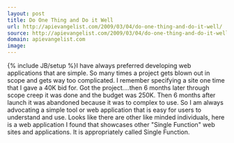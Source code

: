 ```yaml
---
layout: post
title: Do One Thing and Do it Well
url: http://apievangelist.com/2009/03/04/do-one-thing-and-do-it-well/
source: http://apievangelist.com/2009/03/04/do-one-thing-and-do-it-well/
domain: apievangelist.com
image: 
---
```

{% include JB/setup %}I have always preferred developing web applications that are simple. So many times a project gets blown out in scope and gets way too complicated.
I remember specifying a site one time that I gave a 40K bid for. Got the project....then 6 months later through scope creep it was done and the budget was 250K. Then 6 months after launch it was abandoned because it was to complex to use.
So I am always advocating a simple tool or web application that is easy for users to understand and use.
Looks like there are other like minded individuals, here is a web application I found that showcases other "Single Function" web sites and applications.
It is appropriately called Single Function.